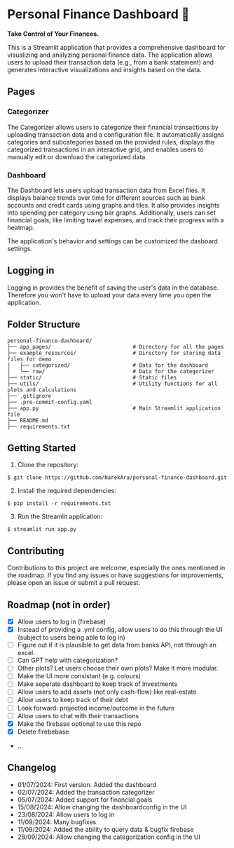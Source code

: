 # Personal Finance Dashboard 👋

**Take Control of Your Finances.**

This is a Streamlit application that provides a comprehensive dashboard for visualizing and analyzing personal finance data. The application allows users to upload their transaction data (e.g., from a bank statement) and generates interactive visualizations and insights based on the data.

## Pages

### Categorizer
The Categorizer allows users to categorize their financial transactions by uploading transaction data and a configuration file. It automatically assigns categories and subcategories based on the provided rules, displays the categorized transactions in an interactive grid, and enables users to manually edit or download the categorized data.

### Dashboard
The Dashboard lets users upload transaction data from Excel files. It displays balance trends over time for different sources such as bank accounts and credit cards using graphs and tiles. It also provides insights into spending per category using bar graphs. Additionally, users can set financial goals, like limiting travel expenses, and track their progress with a heatmap.

The application's behavior and settings can be customized the dasboard settings.

## Logging in
Logging in provides the benefit of saving the user's data in the database. Therefore you won't have to upload your data every time you open the application.

## Folder Structure
```
personal-finance-dashboard/
├── app_pages/                          # Directory for all the pages
├── example_resources/                  # Directory for storing data files for demo
│   ├── categorized/                    # Data for the dashboard
│   └── raw/                            # Data for the categorizer
├── static/                             # Static files
├── utils/                              # Utility functions for all plots and calculations
├── .gitignore
├── .pre-commit-config.yaml
├── app.py                              # Main Streamlit application file
├── README.md
├── requirements.txt
```

## Getting Started

1. Clone the repository:
```
$ git clone https://github.com/NarekAra/personal-finance-dashboard.git
```
2. Install the required dependencies:
```
$ pip install -r requirements.txt
```
3. Run the Streamlit application:
```
$ streamlit run app.py
```

## Contributing

Contributions to this project are welcome, especially the ones mentioned in the roadmap. If you find any issues or have suggestions for improvements, please open an issue or submit a pull request.

## Roadmap (not in order)
- [x] Allow users to log in (firebase)
- [x] Instead of providing a .yml config, allow users to do this through the UI (subject to users being able to log in)
- [ ] Figure out if it is plausible to get data from banks API, not through an excel.
- [ ] Can GPT help with categorization?
- [ ] Other plots? Let users choose their own plots? Make it more modular.
- [ ] Make the UI more consistant (e.g. colours)
- [ ] Make seperate dashboard to keep track of investments
- [ ] Allow users to add assets (not only cash-flow) like real-estate
- [ ] Allow users to keep track of their debt
- [ ] Look forward: projected income/outcome in the future
- [ ] Allow users to chat with their transactions
- [x] Make the firebase optional to use this repo
- [x] Delete firebebase
- ...

## Changelog
- 01/07/2024: First version. Added the dashboard
- 02/07/2024: Added the transaction categorizer
- 05/07/2024: Added support for financial goals
- 15/08/2024: Allow changing the dashboardconfig in the UI
- 23/08/2024: Allow users to log in
- 11/09/2024: Many bugfixes
- 11/09/2024: Added the ability to query data & bugfix firebase
- 28/09/2024: Allow changing the categorization config in the UI
